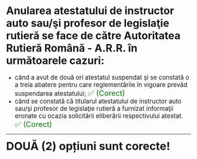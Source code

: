 # Anularea atestatului de instructor auto sau/şi profesor de legislaţie rutieră se face de către Autoritatea Rutieră Română - A.R.R. în următoarele cazuri:

- <span style="font-size: larger;">când a avut de două ori atestatul suspendat şi se constată o a treia abatere pentru care reglementările în vigoare prevăd suspendarea atestatului; <span style="color: green; font-size: larger;">✅ (Corect)</span></span>
- <span style="font-size: larger;">când se constată că titularul atestatului de instructor auto sau/şi profesor de legislaţie rutieră a furnizat informaţii eronate cu ocazia solicitării eliberării respectivului atestat. <span style="color: green; font-size: larger;">✅ (Corect)</span></span>

---

<span style="font-size: 30px; font-weight: bold;">**DOUĂ (2) opțiuni sunt corecte!**</span>